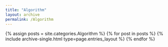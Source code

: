 ```yaml
---
title: "Algorithm"
layout: archive
permalink: /Algorithm
---
```



{% assign posts = site.categories.Algorithm %}
{% for post in posts %} {% include archive-single.html type=page.entries_layout %} {% endfor %}